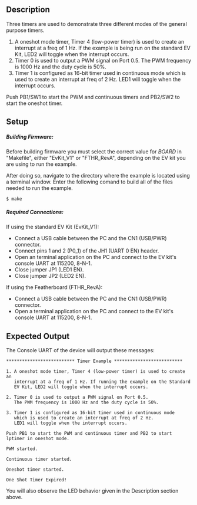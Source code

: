 ## Description

Three timers are used to demonstrate three different modes of the general purpose timers.

1. A oneshot mode timer, Timer 4 (low-power timer) is used to create an interrupt at a freq of 1 Hz. If the example is being run on the standard EV Kit, LED2 will toggle when the interrupt occurs.
2. Timer 0 is used to output a PWM signal on Port 0.5. The PWM frequency is 1000 Hz and the duty cycle is 50%.
3. Timer 1 is configured as 16-bit timer used in continuous mode which is used to create an interrupt at freq of 2 Hz. LED1 will toggle when the interrupt occurs. 

Push PB1/SW1 to start the PWM and continuous timers and PB2/SW2 to start the oneshot timer.

## Setup

##### Building Firmware:
Before building firmware you must select the correct value for _BOARD_  in "Makefile", either "EvKit\_V1" or "FTHR\_RevA", depending on the EV kit you are using to run the example.

After doing so, navigate to the directory where the example is located using a terminal window. Enter the following comand to build all of the files needed to run the example.

```
$ make
```

##### Required Connections:

If using the standard EV Kit (EvKit_V1):
-   Connect a USB cable between the PC and the CN1 (USB/PWR) connector.
-   Connect pins 1 and 2 (P0_1) of the JH1 (UART 0 EN) header.
-   Open an terminal application on the PC and connect to the EV kit's console UART at 115200, 8-N-1.
-   Close jumper JP1 (LED1 EN).
-   Close jumper JP2 (LED2 EN).

If using the Featherboard (FTHR_RevA):
-   Connect a USB cable between the PC and the CN1 (USB/PWR) connector.
-   Open a terminal application on the PC and connect to the EV kit's console UART at 115200, 8-N-1.

## Expected Output

The Console UART of the device will output these messages:

```
************************** Timer Example **************************

1. A oneshot mode timer, Timer 4 (low-power timer) is used to create an
   interrupt at a freq of 1 Hz. If running the example on the Standard
   EV Kit, LED2 will toggle when the interrupt occurs.

2. Timer 0 is used to output a PWM signal on Port 0.5.
   The PWM frequency is 1000 Hz and the duty cycle is 50%.

3. Timer 1 is configured as 16-bit timer used in continuous mode
   which is used to create an interrupt at freq of 2 Hz.
   LED1 will toggle when the interrupt occurs.

Push PB1 to start the PWM and continuous timer and PB2 to start lptimer in oneshot mode.

PWM started.

Continuous timer started.

Oneshot timer started.

One Shot Timer Expired!
```

You will also observe the LED behavior given in the Description section above.

